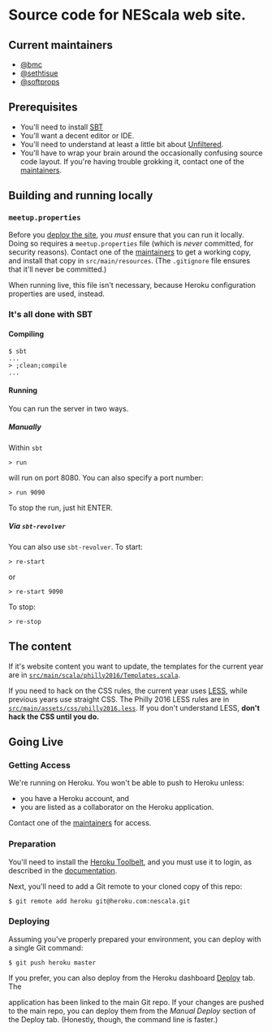 # Source code for NEScala web site.

## Current maintainers

* [@bmc](https://github.com/bmc)
* [@sethtisue](https://github.com/sethtisue)
* [@softprops](https://github.com/softprops)

[maintainers]: #current-maintainers

## Prerequisites

* You'll need to install [SBT](http://scala-sbt.org/)
* You'll want a decent editor or IDE.
* You'll need to understand at least a little bit about
  [Unfiltered](http://unfiltered.databinder.net/Unfiltered.html).
* You'll have to wrap your brain around the occasionally confusing source
  code layout. If you're having trouble grokking it, contact one of the
  [maintainers][].
  
## Building and running locally

### `meetup.properties`

Before you [deploy the site](#going-live), you _must_ ensure that you can run
it locally. Doing so requires a `meetup.properties` file (which is _never_
committed, for security reasons). Contact one of the [maintainers][] to get a
working copy, and install that copy in `src/main/resources`. (The 
`.gitignore` file ensures that it'll never be committed.)

When running live, this file isn't necessary, because Heroku configuration
properties are used, instead.

### It's all done with SBT

#### Compiling

    $ sbt
    ...
    > ;clean;compile
    ...

#### Running

You can run the server in two ways.

##### Manually

Within `sbt`

    > run

will run on port 8080. You can also specify a port number:

    > run 9090
    
To stop the run, just hit ENTER.

##### Via `sbt-revolver`

You can also use `sbt-revolver`. To start:

    > re-start

or

    > re-start 9090

To stop:

    > re-stop

## The content

If it's website content you want to update, the templates for the
current year are in 
[`src/main/scala/philly2016/Templates.scala`](src/main/scala/philly2016/Templates.scala).

If you need to hack on the CSS rules, the current year uses
[LESS](http://lesscss.org), while previous years use straight CSS.
The Philly 2016 LESS rules are in 
[`src/main/assets/css/philly2016.less`](src/main/assets/css/philly2016.less).
If you don't understand LESS, **don't hack the CSS until you do.**

## Going Live

### Getting Access

We're running on Heroku. You won't be able to push to Heroku unless:

* you have a Heroku account, and
* you are listed as a collaborator on the Heroku application.

Contact one of the [maintainers][] for access.

### Preparation

You'll need to install the [Heroku Toolbelt][], and you must use it to login, 
as described in the [documentation][Heroku Toolbelt].

Next, you'll need to add a Git remote to your cloned copy of this repo:

    $ git remote add heroku git@heroku.com:nescala.git

### Deploying

Assuming you've properly prepared your environment, you can deploy with
a single Git command:

    $ git push heroku master
    
If you prefer, you can also deploy from the Heroku dashboard
[Deploy](https://dashboard.heroku.com/apps/nescala/deploy/github) tab. The

application has been linked to the main Git repo. If your changes are pushed to 
the main repo, you can deploy them from the _Manual Deploy_ section of the 
Deploy tab. (Honestly, though, the command line is faster.) 

[Heroku Toolbelt]: https://toolbelt.heroku.com/
